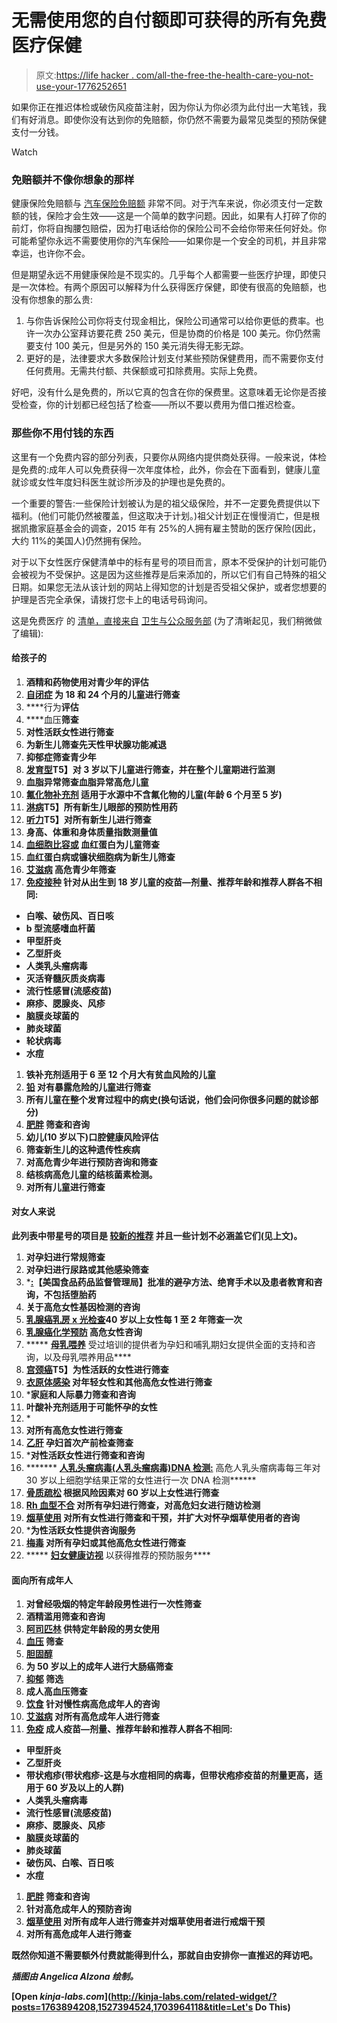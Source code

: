 # 无需使用您的自付额即可获得的所有免费医疗保健

> 原文:[https://life hacker . com/all-the-free-the-health-care-you-not-use-your-1776252651](https://lifehacker.com/all-the-free-health-care-you-can-get-without-using-your-1776252651)

如果你正在推迟体检或破伤风疫苗注射，因为你认为你必须为此付出一大笔钱，我们有好消息。即使你没有达到你的免赔额，你仍然不需要为最常见类型的预防保健支付一分钱。

Watch

### 免赔额并不像你想象的那样

健康保险免赔额与 [汽车保险免赔额](http://www.dmv.org/insurance/auto-insurance-deductible.php) 非常不同。对于汽车来说，你必须支付一定数额的钱，保险才会生效——这是一个简单的数字问题。因此，如果有人打碎了你的前灯，你将自掏腰包赔偿，因为打电话给你的保险公司不会给你带来任何好处。你可能希望你永远不需要使用你的汽车保险——如果你是一个安全的司机，并且非常幸运，也许你不会。

但是期望永远不用健康保险是不现实的。几乎每个人都需要一些医疗护理，即使只是一次体检。有两个原因可以解释为什么获得医疗保健，即使有很高的免赔额，也没有你想象的那么贵:

1.  与你告诉保险公司你将支付现金相比，保险公司通常可以给你更低的费率。也许一次办公室拜访要花费 250 美元，但是协商的价格是 100 美元。你仍然需要支付 100 美元，但是另外的 150 美元消失得无影无踪。
2.  更好的是，法律要求大多数保险计划支付某些预防保健费用，而不需要你支付任何费用。无需共付额、共保额或可扣除费用。实际上免费。

好吧，没有什么是免费的，所以它真的包含在你的保费里。这意味着无论你是否接受检查，你的计划都已经包括了检查——所以不要以费用为借口推迟检查。

### 那些你不用付钱的东西

这里有一个免费内容的部分列表，只要你从网络内提供商处获得。一般来说，体检是免费的:成年人可以免费获得一次年度体检，此外，你会在下面看到，健康儿童就诊或女性年度妇科医生就诊所涉及的护理也是免费的。

一个重要的警告:一些保险计划被认为是的祖父级保险，并不一定要免费提供以下福利。(他们可能仍然被覆盖，但这取决于计划。)祖父计划正在慢慢消亡，但是根据凯撒家庭基金会的调查，2015 年有 25%的人拥有雇主赞助的医疗保险(因此，大约 11%的美国人)仍然拥有保险。

对于以下女性医疗保健清单中的标有星号的项目而言，原本不受保护的计划可能仍会被视为不受保护。这是因为这些推荐是后来添加的，所以它们有自己特殊的祖父日期。如果您无法从该计划的网站上得知您的计划是否受祖父保护，或者您想要的护理是否完全承保，请拨打您卡上的电话号码询问。

这是免费医疗 的 [清单，直接来自](http://www.hhs.gov/healthcare/facts-and-features/fact-sheets/preventive-services-covered-under-aca/) [卫生与公众服务部](http://www.hhs.gov/) (为了清晰起见，我们稍微做了编辑):

#### 给孩子的

1.  [](http://healthfinder.gov/prevention/ViewTopic.aspx?topicID=65)**酒精和药物使用对青少年的评估**
2.  **[**自闭症**](http://healthfinder.gov/prevention/ViewTopic.aspx?topicId=90) 为 18 和 24 个月的儿童进行筛查**
3.  ****行为**评估**
4.  ****血压**筛查**
5.  **[](http://healthfinder.gov/prevention/ViewTopic.aspx?topicId=13)**对性活跃女性进行筛查****
6.  ****[](http://healthfinder.gov/prevention/ViewTopic.aspx?topicId=57)**为新生儿筛查先天性甲状腺功能减退******
7.  ******[](http://healthfinder.gov/prevention/ViewTopic.aspx?topicId=85)**抑郁症筛查青少年********
8.  ******[**发育型**](http://healthfinder.gov/prevention/ViewTopic.aspx?topicId=79)T5】对 3 岁以下儿童进行筛查，并在整个儿童期进行监测******
9.  ******血脂异常**筛查血脂异常高危儿童****
10.  ****[**氟化物补充剂**](http://healthfinder.gov/prevention/ViewTopic.aspx?topicId=64) 适用于水源中不含氟化物的儿童(年龄 6 个月至 5 岁)****
11.  ****[**淋病**](http://healthfinder.gov/prevention/ViewTopic.aspx?topicId=57)T5】所有新生儿眼部的预防性用药****
12.  ****[**听力**](http://healthfinder.gov/prevention/ViewTopic.aspx?topicId=57)T5】对所有新生儿进行筛查****
13.  ******身高、体重和身体质量指数**测量值****
14.  ****[**血细胞比容或**](http://healthfinder.gov/prevention/ViewTopic.aspx?topicId=90) 血红蛋白为儿童筛查****
15.  ****[](http://healthfinder.gov/prevention/ViewTopic.aspx?topicId=57)**血红蛋白病或镰状细胞病为新生儿筛查******
16.  ******[**艾滋病**](http://healthfinder.gov/prevention/ViewTopic.aspx?topicId=49) 高危青少年筛查******
17.  ****[**免疫接种**](http://healthfinder.gov/prevention/ViewTopic.aspx?topicId=59) 针对从出生到 18 岁儿童的疫苗—剂量、推荐年龄和推荐人群各不相同:****

*   ****白喉、破伤风、百日咳****
*   ****b 型流感嗜血杆菌****
*   ****甲型肝炎****
*   ****乙型肝炎****
*   ****人类乳头瘤病毒****
*   ****灭活脊髓灰质炎病毒****
*   ****流行性感冒(流感疫苗)****
*   ****麻疹、腮腺炎、风疹****
*   ****脑膜炎球菌的****
*   ****肺炎球菌****
*   ****轮状病毒****
*   ****水痘****

1.  ****[](http://healthfinder.gov/prevention/ViewTopic.aspx?topicId=89)**铁补充剂适用于 6 至 12 个月大有贫血风险的儿童******
2.  ******[**铅**](http://healthfinder.gov/prevention/ViewTopic.aspx?topicId=63) 对有暴露危险的儿童进行筛查******
3.  ****所有儿童在整个发育过程中的病史(换句话说，他们会问你很多问题的就诊部分)****
4.  ****[**肥胖**](http://healthfinder.gov/prevention/ViewTopic.aspx?topicId=62) 筛查和咨询****
5.  ******幼儿(10 岁以下)口腔健康**风险评估****
6.  ****[](http://healthfinder.gov/prevention/ViewTopic.aspx?topicId=57)**筛查新生儿的这种遗传性疾病******
7.  ******[](http://healthfinder.gov/prevention/ViewTopic.aspx?topicId=32)**对高危青少年进行预防咨询和筛查********
8.  ******结核病高危儿童的结核菌素检测。******
9.  ******[](http://healthfinder.gov/prevention/ViewTopic.aspx?topicId=67)**对所有儿童进行筛查********

#### ******对女人来说******

******此列表中带星号的项目是 [较新的推荐](http://www.hhs.gov/healthcare/facts-and-features/fact-sheets/aca-rules-on-expanding-access-to-preventive-services-for-women/index.html) 并且一些计划不必涵盖它们(见上文)。******

1.  ******[](http://healthfinder.gov/prevention/ViewTopic.aspx?topicId=48)**对孕妇进行常规筛查********
2.  ******[](http://healthfinder.gov/prevention/ViewTopic.aspx?topicId=48)**对孕妇进行尿路或其他感染筛查********
3.  *******[**:**](http://healthfinder.gov/HealthTopics/Category/health-conditions-and-diseases/hiv-and-other-stds/choose-the-right-birth-control)【美国食品药品监督管理局】批准的避孕方法、绝育手术以及患者教育和咨询，不包括堕胎药******
4.  ****[](http://healthfinder.gov/prevention/ViewTopic.aspx?topicId=51)**关于高危女性基因检测的咨询******
5.  ******[**乳腺癌乳房 x 光检查**](http://healthfinder.gov/prevention/ViewTopic.aspx?topicId=9)40 岁以上女性每 1 至 2 年筛查一次******
6.  ****[**乳腺癌化学预防**](http://healthfinder.gov/prevention/ViewTopic.aspx?topicId=51) 高危女性咨询****
7.  ***** [**母乳喂养**](http://healthfinder.gov/prevention/ViewTopic.aspx?topicId=50) 受过培训的提供者为孕妇和哺乳期妇女提供全面的支持和咨询，以及母乳喂养用品****
8.  ****[**宫颈癌**](http://healthfinder.gov/prevention/ViewTopic.aspx?topicId=13)T5】为性活跃的女性进行筛查****
9.  ****[**衣原体感染**](http://healthfinder.gov/prevention/ViewTopic.aspx?topicId=32) 对年轻女性和其他高危女性进行筛查****
10.  *****[](http://healthfinder.gov/prevention/ViewTopic.aspx?topicId=97)**家庭和人际暴力筛查和咨询******
11.  ******[](http://healthfinder.gov/prevention/ViewTopic.aspx?topicId=19)**叶酸补充剂适用于可能怀孕的女性********
12.  *******[](http://healthfinder.gov/prevention/ViewTool.aspx?toolId=60)******
13.  ******[](http://healthfinder.gov/prevention/ViewTopic.aspx?topicId=32)**对所有高危女性进行筛查********
14.  ******[**乙肝**](http://healthfinder.gov/prevention/ViewTopic.aspx?topicId=48) 孕妇首次产前检查筛查******
15.  *****[](http://healthfinder.gov/HealthTopics/Category/health-conditions-and-diseases/hiv-and-other-stds/get-tested-for-hiv)**对性活跃女性进行筛查和咨询******
16.  ******* [**人乳头瘤病毒(人乳头瘤病毒)DNA 检测:**](http://healthfinder.gov/HealthTopics/Category/doctor-visits/screening-tests/get-tested-for-cervical-cancer) 高危人乳头瘤病毒每三年对 30 岁以上细胞学结果正常的女性进行一次 DNA 检测******
17.  ****[**骨质疏松**](http://healthfinder.gov/prevention/ViewTopic.aspx?topicId=12) 根据风险因素对 60 岁以上女性进行筛查****
18.  ****[**Rh 血型不合**](http://healthfinder.gov/prevention/ViewTopic.aspx?topicId=48) 对所有孕妇进行筛查，对高危妇女进行随访检测****
19.  ****[**烟草使用**](http://healthfinder.gov/prevention/ViewTopic.aspx?topicId=24) 对所有女性进行筛查和干预，并扩大对怀孕烟草使用者的咨询****
20.  *****[](http://healthfinder.gov/prevention/ViewTopic.aspx?topicId=32)**为性活跃女性提供咨询服务******
21.  ******[**梅毒**](http://healthfinder.gov/prevention/ViewTopic.aspx?topicId=32) 对所有孕妇或其他高危女性进行筛查******
22.  ***** [**妇女健康访视**](http://healthfinder.gov/prevention/ViewTopic.aspx?topicId=98) 以获得推荐的预防服务****

#### ****面向所有成年人****

1.  ****[](http://healthfinder.gov/prevention/ViewTopic.aspx?topicId=52)**对曾经吸烟的特定年龄段男性进行一次性筛查******
2.  ******[](http://healthfinder.gov/prevention/ViewTopic.aspx?topicId=16)**酒精滥用筛查和咨询********
3.  ******[**阿司匹林**](http://healthfinder.gov/prevention/ViewTopic.aspx?topicId=10) 供特定年龄段的男女使用******
4.  ****[**血压**](http://healthfinder.gov/prevention/ViewTopic.aspx?topicId=11) 筛查****
5.  ****[**胆固醇**](http://healthfinder.gov/prevention/ViewTopic.aspx?topicId=14)****
6.  ****[](http://healthfinder.gov/prevention/ViewTopic.aspx?topicId=15)**为 50 岁以上的成年人进行大肠癌筛查******
7.  ******[**抑郁**](http://healthfinder.gov/prevention/ViewTopic.aspx?topicId=33) 筛选******
8.  ****[](http://healthfinder.gov/prevention/ViewTopic.aspx?topicId=73)**成人高血压筛查******
9.  ******[**饮食**](http://healthfinder.gov/prevention/ViewTopic.aspx?topicId=21) 针对慢性病高危成年人的咨询******
10.  ****[**艾滋病**](http://healthfinder.gov/prevention/ViewTopic.aspx?topicId=49) 对所有高危成年人进行筛查****
11.  ****[**免疫**](http://healthfinder.gov/prevention/ViewTopic.aspx?topicId=58) 成人疫苗—剂量、推荐年龄和推荐人群各不相同:****

*   ****甲型肝炎****
*   ****乙型肝炎****
*   ****带状疱疹(带状疱疹-这是与水痘相同的病毒，但带状疱疹疫苗的剂量更高，适用于 60 岁及以上的人群)****
*   ****人类乳头瘤病毒****
*   ****流行性感冒(流感疫苗)****
*   ****麻疹、腮腺炎、风疹****
*   ****脑膜炎球菌的****
*   ****肺炎球菌****
*   ****破伤风、白喉、百日咳****
*   ****水痘**** 

1.  ****[**肥胖**](http://healthfinder.gov/prevention/ViewTopic.aspx?topicId=25) 筛查和咨询****
2.  ****[](http://healthfinder.gov/prevention/ViewTopic.aspx?topicId=32)**针对高危成年人的预防咨询******
3.  ******[**烟草使用**](http://healthfinder.gov/prevention/ViewTopic.aspx?topicId=24) 对所有成年人进行筛查并对烟草使用者进行戒烟干预******
4.  ****[](http://healthfinder.gov/prevention/ViewTopic.aspx?topicId=32)**对所有高危成年人进行筛查******

******既然你知道不需要额外付费就能得到什么，那就自由安排你一直推迟的拜访吧。******

*******插图由 Angelica Alzona 绘制。*******

******[Open *kinja-labs.com*](http://kinja-labs.com/related-widget/?posts=1763894208,1527394524,1703964118&title=Let's Do This)******